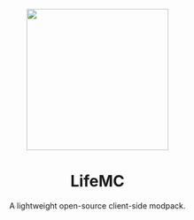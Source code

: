 <p align=center>
  <img src="https://github.com/Nukecraft5419/LifeMC/blob/main/assets/logo/piggy.png" wight="256px" height="256px"/>
<p>

<h1 align=center>LifeMC</h1>
<p align=center>A lightweight open-source client-side modpack.</p>